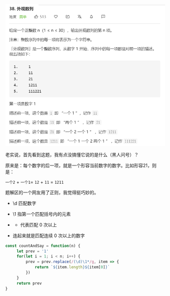 ![](../images/lc38.png)



老实说，首先看到这题，我有点没搞懂它说的是什么（黑人问号）？

原来是：每个数字的后一项，就是一个形容当前数字的数字。比如形容21，则是：

`一个2` + `一个1`= `12` + `11` = `1211`

题解区的一个网友用了正则，我觉得挺巧妙的。

- \d 匹配数字 

- \1 指第一个匹配括号内的元素
- * 代表匹配 0 次以上
- 连起来就是匹配连续 0 次以上的数字

```javascript
const countAndSay = function(n) {
     let prev = '1'
     for(let i = 1; i < n; i++) {
         prev = prev.replace(/(\d)\1*/g, item => {
             return `${item.length}${item[0]}`
         })
     }
     return prev
}
```



